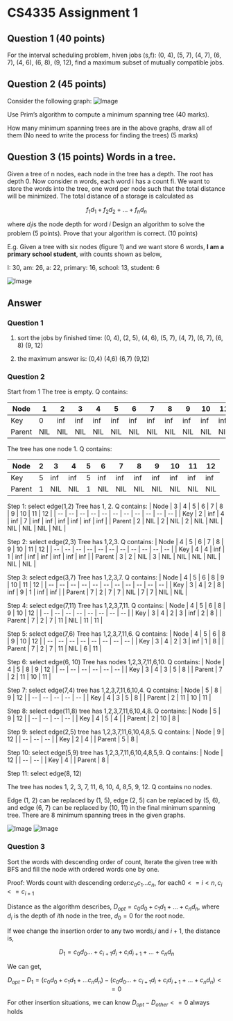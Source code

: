 # CS4335 Assignment 1

## Question 1 (40 points)
For the interval scheduling problem, hiven jobs (s,f): (0, 4), (5, 7), (4, 7), (6, 7), (4, 6), (6, 8), (9, 12), find a maximum subset of mutually compatible jobs.

## Question 2 (45 points)
Consider the following graph:
![Image](q2_graph.png)

Use Prim’s algorithm to compute a minimum spanning tree (40 marks).

How many minimum spanning trees are in the above graphs, draw all of them (No need to write the process for finding the trees) (5 marks)

## Question 3 (15 points) Words in a tree.
Given a tree of n nodes, each node in the tree has a depth. The root has depth 0. Now consider n words, each word i has a count fi. We want to store the words into the tree, one word per node such that the total distance will be minimized. The total distance of a storage is calculated as
```math
f_1d_1 + f_2d_2 + ... + f_nd_n
``` 
where $d_i$is the node depth for word $i$
Design an algorithm to solve the problem (5 points). Prove that your algorithm is correct. (10 points)

E.g. Given a tree with six nodes (figure 1) and we want store 6 words, **I am a primary school student**, with counts shown as below,

I: 30, am: 26, a: 22, primary: 16, school: 13, student: 6

![Image](q3_tree.png)

## Answer

### Question 1
1. sort the jobs by finished time:
(0, 4), (2, 5), (4, 6), (5, 7), (4, 7), (6, 7), (6, 8) (9, 12)

2. the maximum answer is:
(0,4) (4,6) (6,7) (9,12)

### Question 2
Start from 1
The tree is empty. Q contains:

| Node | 1 | 2 | 3 | 4 | 5 | 6 | 7 | 8 | 9 | 10 | 11 | 12 |
| -- | -- | -- | -- | -- | -- | -- | -- | -- | -- | -- | -- | -- |
| Key | 0 | inf | inf | inf | inf | inf | inf | inf | inf | inf | inf | inf |
| Parent | NIL | NIL | NIL | NIL | NIL | NIL | NIL | NIL | NIL | NIL | NIL | NIL |

The tree has one node 1. Q contains:

| Node  | 2 | 3 | 4 | 5 | 6 | 7 | 8 | 9 | 10 | 11 | 12 |
| -- | -- | -- | -- | -- | -- | -- | -- | -- | -- | -- | -- |
| Key | 5 | inf | inf | 5 | inf | inf | inf | inf | inf | inf | inf | inf |
| Parent | 1 | NIL | NIL | 1 | NIL | NIL | NIL | NIL | NIL | NIL | NIL | NIL |

Step 1: select edge(1,2)
Tree has 1, 2. Q contains:
| Node | 3 | 4 | 5 | 6 | 7 | 8 | 9 | 10 | 11 | 12 |
| -- | -- | -- | -- | -- | -- | -- | -- | -- | -- | -- |
| Key  | 2 | inf | 4 | inf | 7 | inf | inf | inf | inf | inf | inf |
| Parent | 2 | NIL | 2 | NIL | 2 | NIL | NIL | NIL | NIL | NIL | NIL |

Step 2: select edge(2,3)
Tree has 1,2,3. Q contains:
| Node | 4 | 5 | 6 | 7 | 8 | 9 | 10 | 11 | 12 |
| -- | -- | -- | -- | -- | -- | -- | -- | -- | -- | -- |
| Key  | 4 | 4 | inf | 1 | inf | inf | inf | inf | inf | inf |
| Parent | 3 | 2 | NIL | 3 | NIL | NIL | NIL | NIL | NIL | NIL |

Step 3: select edge(3,7)
Tree has 1,2,3,7. Q contains:
| Node | 4 | 5 | 6  | 8 | 9 | 10 | 11 | 12 |
| -- | -- | -- | -- | -- | -- | -- | -- | -- | -- | -- |
| Key  | 3 | 4 | 2 | 8 | inf | 9 | 1 | inf | inf |
| Parent | 7 | 2 | 7 | 7 | NIL | 7 | 7 | NIL | NIL |

Step 4: select edge(7,11)
Tree has 1,2,3,7,11. Q contains:
| Node | 4 | 5 | 6 | 8 | 9 | 10 | 12 |
| -- | -- | -- | -- | -- | -- | -- | -- |
| Key  | 3 | 4 | 2 | 3 | inf | 2 | 8 |
| Parent | 7 | 2 | 7 | 11 | NIL | 11 | 11 |

Step 5: select edge(7,6)
Tree has 1,2,3,7,11,6. Q contains:
| Node | 4 | 5 | 6 | 8 | 9 | 10 | 12 |
| -- | -- | -- | -- | -- | -- | -- | -- |
| Key  | 3 | 4 | 2 | 3 | inf | 1 | 8 |
| Parent | 7 | 2 | 7 | 11 | NIL | 6 | 11 |

Step 6: select edge(6, 10)
Tree has nodes 1,2,3,7,11,6,10. Q contains:
| Node | 4 | 5 | 8 | 9 | 12 |
| -- | -- | -- | -- | -- | -- |
| Key  | 3 | 4 | 3 | 5  | 8 |
| Parent | 7 | 2 | 11 | 10 | 11 |

Step 7: select edge(7,4)
tree has 1,2,3,7,11,6,10,4. Q contains:
| Node  | 5 | 8 | 9 | 12 |
| --  | -- | -- | -- | -- |
| Key | 4 | 3 | 5  | 8 |
| Parent | 2 | 11 | 10 | 11 |

Step 8: select edge(11,8)
tree has 1,2,3,7,11,6,10,4,8. Q contains:
| Node  | 5 | 9 | 12 |
| --  | -- | -- | -- |
| Key | 4 | 5  | 4 |
| Parent | 2 | 10 | 8 |

Step 9: select edge(2,5)
tree has 1,2,3,7,11,6,10,4,8,5. Q contains:
| Node | 9 | 12 |
| -- | -- | -- |
| Key | 2  | 4 |
| Parent | 5 | 8 |

Step 10: select edge(5,9)
tree has 1,2,3,7,11,6,10,4,8,5,9. Q contains:
| Node | 12 |
| -- | -- |
| Key | 4 |
| Parent | 8 |

Step 11: select edge(8, 12)

The tree has nodes 1, 2, 3, 7, 11, 6, 10, 4, 8,5, 9, 12. Q contains no nodes.

Edge (1, 2) can be replaced by (1, 5), edge (2, 5) can be replaced by (5, 6), and edge (6, 7) can be replaced by (10, 11) in the final minimum spanning tree. There are 8 minimum spanning trees in the given graphs.

![Image](./q2_min_graph_1.png)
![Image](./q2_min_graph_2.png)

### Question 3
Sort the words with descending order of count, Iterate the given tree with BFS and fill the node with ordered words one by one.

Proof:
Words count with descending order:$c_0  c_1 ... c_n$, for each$0 <= i < n, c_i <= c_{i+1}$

Distance as the algorithm describes,
$D_{opt}=c_0d_0+c_1d_1+...+ c_nd_n$, where $d_i$ is the depth of $i$th node in the tree, $d_0=0$ for the root node.

If wee change the insertion order to any two words,$i$ and $i+1$, the distance is,
```math
D_1 = c_0d_0 ... + c_{i+1}d_i + c_id_{i+1} + ... + c_nd_n
```

We can get,
```math
D_{opt} - D_1 = (c_0d_0 + c_1d_1 + ... c_nd_n) - (c_0d_0 ... + c_{i+1}d_i + c_id_{i+1} + ... + c_nd_n) <=0
```
For other insertion situations, we can know $D_{opt}-D_{other}<=0$ always holds
